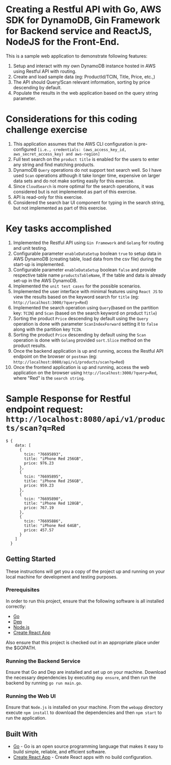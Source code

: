 # Creating a Restful API with Go, AWS SDK for DynamoDB, Gin Framework for Backend service and ReactJS, NodeJS for the Front-End.

This is a sample web application to demonstrate following features:
1. Setup and interact with my own DynamoDB instance hosted in AWS using Restful API with routing.
2. Create and load sample data (eg: ProductId/TCIN, Title, Price, etc.,) 
3. The API should Query/Scan relevant information, sorting by price descending by default.
4. Populate the results in the web application based on the query string parameter.

# Considerations for this coding challenge exercise

1. This application assumes that the AWS CLI configuration is pre-configured `[i.e., credentials: (aws_access_key_id, aws_secret_access_key) and aws-region]`
2. Full text search on the `product title` is enabled for the users to enter any string and find matching products.
3. DynamoDB `Query` operations do not support text search well. So I have used `Scan` operations although it take longer time, expensive on larger data sets and do not make sorting easily for this exercise. 
4. Since `CloudSearch` is more optimal for the search operations, it was considered but is not implemented as part of this exercise.
5. API is read-only for this exercise.
6. Considered the search bar UI component for typing in the search string, but not implemented as part of this exercise.

# Key tasks accomplished

1. Implemented the Restful API using `Gin Framework` and `Golang` for routing and unit testing.
2. Configurable parameter `enableDataSetup` boolean `true` to setup data in AWS DynamoDB (creating table, load data from the csv file) during the start-up is implemented.
3. Configurable parameter `enableDataSetup` boolean `false` and provide respective table name `productsTableName`, If the table and data is already set-up in the AWS DynamoDB.
4. Implemented the `unit test cases` for the possible scenarios.
5. Implemented the user interface with minimal features using `React JS` to view the results based on the keyword search for `title` (eg: `http://localhost:3000/?query=Red`)
6. Implemented the search operation using `Query`(based on the partition key: `TCIN`) and `Scan` (based on the search keyword on product `Title`)
7. Sorting the product `Price` descending by default using the `Query` operation is done with parameter `ScanIndexForward` setting it to `false` along with the partition key `TCIN`.
8. Sorting the product `Price` descending by default using the `Scan` operation is done with `Golang` provided `sort.Slice` method on the product results.
9. Once the backend application is up and running, access the Restful API endpoint on the browser or `postman` (eg: `http://localhost:8080/api/v1/products/scan?q=Red`)
10. Once the frontend application is up and running, access the web application on the browser using `http://localhost:3000/?query=Red`, where "Red" is the `search string`. 

# Sample Response for Restful endpoint request: `http://localhost:8080/api/v1/products/scan?q=Red`
```
$ {
    data: [
      {
        tcin: "76695893",
        title: "iPhone Red 256GB",
        price: 976.23
      },
      {
        tcin: "76695895",
        title: "iPhone Red 256GB",
        price: 959.23
      },
      {
        tcin: "76695890",
        title: "iPhone Red 128GB",
        price: 767.19
      },
      {
        tcin: "76695886",
        title: "iPhone Red 64GB",
        price: 457.57
      }
    ]
  }
```

## Getting Started

These instructions will get you a copy of the project up and running on your local machine for development and testing purposes. 

### Prerequisites

In order to run this project, ensure that the following software is all installed correctly:

* [Go](https://golang.org/)
* [Dep](https://golang.github.io/dep/)
* [Node.js](https://nodejs.org/en/)
* [Create React App](https://github.com/facebook/create-react-app)

Also ensure that this project is checked out in an appropriate place under the $GOPATH.

### Running the Backend Service

Ensure that Go and Dep are installed and set up on your machine. Download the necessary dependencies by executing `dep ensure`, and then run the backend by running `go run main.go`.

### Running the Web UI

Ensure that `Node.js` is installed on your machine. From the `webapp` directory execute `npm install` to download the dependencies and then `npm start` to run the application.

## Built With

* [Go](https://golang.org/) - Go is an open source programming language that makes it easy to build simple, reliable, and efficient software.
* [Create React App](https://github.com/facebook/create-react-app) - Create React apps with no build configuration.

